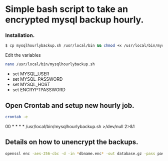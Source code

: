 # Simple bash script to take an encrypted mysql backup hourly.

### Installation.

```sh
$ cp mysqlhourlybackup.sh /usr/local/bin && chmod +x /usr/local/bin/mysqlhourlybackup.sh
```


Edit the variables 

```sh
nano /usr/local/bin/mysqlhourlybackup.sh
```
* set MYSQL_USER
* set MYSQL_PASSWORD
* set MYSQL_HOST
* set ENCRYPTPASSWORD

## Open Crontab and setup new hourly job.

```sh
crontab -e
```

00 * * * * /usr/local/bin/mysqlhourlybackup.sh >/dev/null 2>&1


## Details on how to unencrypt the backups. 

```sh
openssl enc -aes-256-cbc -d -in *dbname.enc* -out database.gz -pass pass:*encryptionpassword*  && gunzip -c database.gz > *dbname.sql*
```
